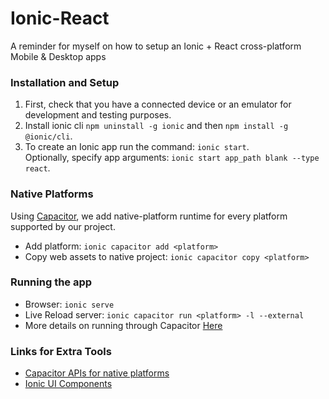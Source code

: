 # Ionic-React
A reminder for myself on how to setup an Ionic + React cross-platform Mobile & Desktop apps

### Installation and Setup

1. First, check that you have a connected device or an emulator for development and testing purposes.
2. Install ionic cli `npm uninstall -g ionic` and then `npm install -g @ionic/cli`.
3. To create an Ionic app run the command: `ionic start`. <br/>
Optionally, specify app arguments: `ionic start app_path blank --type react`.

### Native Platforms
Using [Capacitor](https://capacitorjs.com/docs), we add native-platform runtime for every platform supported by our project.
* Add platform: `ionic capacitor add <platform>`
* Copy web assets to native project: `ionic capacitor copy <platform>`

### Running the app

* Browser: `ionic serve`
* Live Reload server: `ionic capacitor run <platform> -l --external`
* More details on running through Capacitor [Here](https://capacitorjs.com/docs/cli/commands/run)

### Links for Extra Tools
* [Capacitor APIs for native platforms](https://capacitorjs.com/docs/plugins/workflow)
* [Ionic UI Components](https://ionicframework.com/docs/components)
